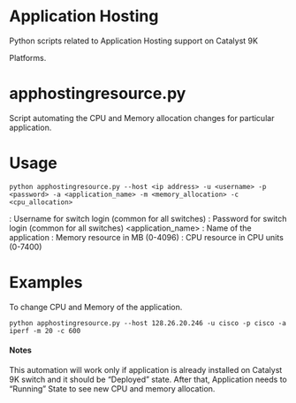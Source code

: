 # Application Hosting 
Python scripts related to Application Hosting support on Catalyst 9K 


Platforms.

# apphostingresource.py
Script automating the CPU and Memory allocation changes for particular application.

# Usage
```
python apphostingresource.py --host <ip address> -u <username> -p <password> -a <application_name> -m <memory_allocation> -c <cpu_allocation>
```

<username> : Username for switch login (common for all switches)
<password> : Password for switch login (common for all switches)
<application_name> : Name of the application 
<memory allocation> : Memory resource in MB (0-4096)
<cpu allocation> : CPU resource in CPU units (0-7400)


# Examples 
To change CPU and Memory of the application.
```
python apphostingresource.py --host 128.26.20.246 -u cisco -p cisco -a iperf -m 20 -c 600

```

#### Notes
This automation will work only if application is already installed on Catalyst 9K switch and it should be “Deployed” state. After that, Application needs to “Running” State to see new CPU and memory allocation.

